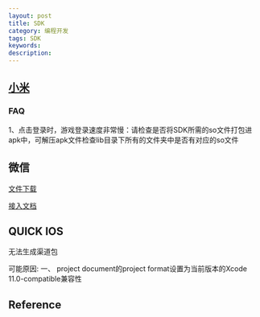 ```yaml
---
layout: post
title: SDK
category: 编程开发
tags: SDK
keywords: 
description: 
---
```


## [小米](https://dev.mi.com/console/doc/detail?pId=1201)

### FAQ

1、点击登录时，游戏登录速度非常慢：请检查是否将SDK所需的so文件打包进apk中，可解压apk文件检查lib目录下所有的文件夹中是否有对应的so文件



## 微信

[文件下载](https://open.weixin.qq.com/cgi-bin/showdocument?action=dir_list&t=resource/res_list&verify=1&id=open1419319164&token=&lang=zh_CN)

[接入文档](https://open.weixin.qq.com/cgi-bin/showdocument?action=dir_list&t=resource/res_list&verify=1&id=1417694084&token=&lang=zh_CN)


## QUICK IOS

无法生成渠道包

可能原因:
一、 project document的project format设置为当前版本的Xcode 11.0-compatible兼容性

## Reference

